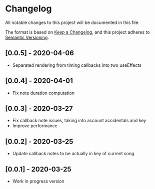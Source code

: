 # Changelog

All notable changes to this project will be documented in this file.

The format is based on [Keep a Changelog](https://keepachangelog.com/en/1.0.0/),
and this project adheres to [Semantic Versioning](https://semver.org/spec/v2.0.0.html).

## [0.0.5] - 2020-04-06

- Separated rendering from timing callbacks into two useEffects

## [0.0.4] - 2020-04-01

- Fix note duration computation

## [0.0.3] - 2020-03-27

- Fix callback note issues, taking into account accidentals and key
- Improve performance

## [0.0.2] - 2020-03-25

- Update callback notes to be actually in key of current song

## [0.0.1] - 2020-03-25

- Work in progress version
